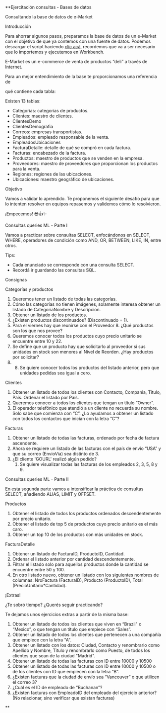 **Ejercitación consultas - Bases de datos

Consultando la base de datos de e-Market

Introducción

Para ahorrar algunos pasos, preparamos la base de datos de un e-Market con el objetivo de que ya contemos con una fuente de datos. Podemos descargar el script haciendo [clic acá](https://drive.google.com/file/d/1pAB31evH6Lfx_rDju29Db6lp69bGKDqo/view?usp=drive_link), recordemos que va a ser necesario que lo importemos y ejecutemos en Workbench.

E-Market es un e-commerce de venta de productos “deli” a través de Internet.

Para un mejor entendimiento de la base te proporcionamos una referencia de

qué contiene cada tabla:

Existen 13 tablas:

* Categorías: categorías de productos.
* Clientes: maestro de clientes.
* ClientesDemo
* ClientesDemografia
* Correos: empresas transportistas.
* Empleados: empleado responsable de la venta.
* EmpleadosUbicaciones
* FacturaDetalle: detalle de qué se compró en cada factura.
* Facturas: encabezado de la factura.
* Productos: maestro de productos que se venden en la empresa.
* Proveedores: maestro de proveedores que proporcionan los productos para la venta.
* Regiones: regiones de las ubicaciones.
* Ubicaciones: maestro geográfico de ubicaciones.

Objetivo

Vamos a validar lo aprendido. Te proponemos el siguiente desafío para que lo intenten resolver en equipos repasemos y validemos cómo lo resolvieron.

¡Empecemos! 😎👍✨

Consultas queries ML - Parte I

Vamos a practicar sobre consultas SELECT, enfocándonos en SELECT, WHERE, operadores de condición como AND, OR, BETWEEN, LIKE, IN, entre otros.

Tips:

* Cada enunciado se corresponde con una consulta SELECT.
* Recordá ir guardando las consultas SQL.

Consignas

Categorías y productos

1. Queremos tener un listado de todas las categorías.
2. Cómo las categorías no tienen imágenes, solamente interesa obtener un listado de CategoriaNombre y Descripcion.
3. Obtener un listado de los productos.
4. ¿Existen productos discontinuados? (Discontinuado = 1).
5. Para el viernes hay que reunirse con el Proveedor 8. ¿Qué productos son los que nos provee?
6. Queremos conocer todos los productos cuyo precio unitario se encuentre entre 10 y 22.
7. Se define que un producto hay que solicitarlo al proveedor si sus unidades en stock son menores al Nivel de Reorden. ¿Hay productos por solicitar?
8. 8. Se quiere conocer todos los productos del listado anterior, pero que unidades pedidas sea igual a cero.

Clientes

1. Obtener un listado de todos los clientes con Contacto, Compania, Título, País. Ordenar el listado por País.
2. Queremos conocer a todos los clientes que tengan un título “Owner”.
3. El operador telefónico que atendió a un cliente no recuerda su nombre. Solo sabe que comienza con “C”. ¿Lo ayudamos a obtener un listado con todos los contactos que inician con la letra “C”?

Facturas

1. Obtener un listado de todas las facturas, ordenado por fecha de factura ascendente.
2. Ahora se requiere un listado de las facturas con el país de envío “USA” y que su correo (EnvioVia) sea distinto de 3.
3. ¿El cliente 'GOURL' realizó algún pedido?
   1. Se quiere visualizar todas las facturas de los empleados 2, 3, 5, 8 y 9.

Consultas queries ML - Parte II

En esta segunda parte vamos a intensificar la práctica de consultas SELECT, añadiendo ALIAS, LIMIT y OFFSET.

Productos

1. Obtener el listado de todos los productos ordenados descendentemente por precio unitario.
2. Obtener el listado de top 5 de productos cuyo precio unitario es el más caro.
3. Obtener un top 10 de los productos con más unidades en stock.

FacturaDetalle

1. Obtener un listado de FacturaID, ProductoID, Cantidad.
2. Ordenar el listado anterior por cantidad descendentemente.
3. Filtrar el listado solo para aquellos productos donde la cantidad se encuentre entre 50 y 100.
4. En otro listado nuevo, obtener un listado con los siguientes nombres de columnas: NroFactura (FacturaID), Producto (ProductoID), Total (PrecioUnitario*Cantidad).

¡Extras!

¿Te sobró tiempo? ¿Querés seguir practicando?

Te dejamos unos ejercicios extras a partir de la misma base:

1. Obtener un listado de todos los clientes que viven en “Brazil" o “Mexico”, o que tengan un título que empiece con “Sales”.
2. Obtener un listado de todos los clientes que pertenecen a una compañía que empiece con la letra "A".
3. Obtener un listado con los datos: Ciudad, Contacto y renombrarlo como Apellido y Nombre, Titulo y renombrarlo como Puesto, de todos los clientes que sean de la ciudad "Madrid".
4. Obtener un listado de todas las facturas con ID entre 10000 y 10500
5. Obtener un listado de todas las facturas con ID entre 10000 y 10500 o de los clientes con ID que empiecen con la letra “B”.
6. ¿Existen facturas que la ciudad de envío sea “Vancouver” o que utilicen el correo 3?
7. ¿Cuál es el ID de empleado de “Buchanan”?
8. ¿Existen facturas con EmpleadoID del empleado del ejercicio anterior? (No relacionar, sino verificar que existan facturas)

**
